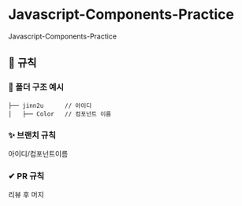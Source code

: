 # Javascript-Components-Practice
Javascript-Components-Practice

## 📢 규칙
### 📁 폴더 구조 예시
```
├── jinn2u      // 아이디
│   ├── Color   // 컴포넌트 이름
```
### ✨ 브랜치 규칙
아이디/컴포넌트이름
### ✔ PR 규칙
리뷰 후 머지
